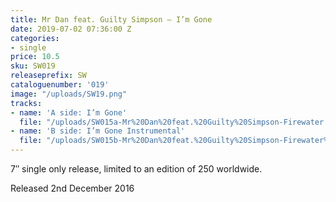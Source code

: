 ```yaml
---
title: Mr Dan feat. Guilty Simpson – I’m Gone
date: 2019-07-02 07:36:00 Z
categories:
- single
price: 10.5
sku: SW019
releaseprefix: SW
cataloguenumber: '019'
image: "/uploads/SW19.png"
tracks:
- name: 'A side: I’m Gone'
  file: "/uploads/SW015a-Mr%20Dan%20feat.%20Guilty%20Simpson-Firewater.mp3"
- name: 'B side: I’m Gone Instrumental'
  file: "/uploads/SW015b-Mr%20Dan%20feat.%20Guilty%20Simpson-Firewater%20instrumental.mp3"
---
```


7″ single only release, limited to an edition of 250 worldwide.

Released 2nd December 2016